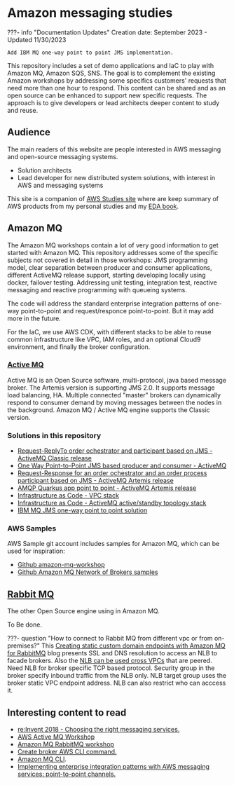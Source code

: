 # Amazon messaging studies

???- info "Documentation Updates"
    Creation date: September 2023 - Updated 11/30/2023

    Add IBM MQ one-way point to point JMS implementation.

This repository includes a set of demo applications and IaC to play with Amazon MQ, Amazon SQS, SNS. The goal is to complement the existing Amazon workshops by addressing some specifics customers' requests that need more than one hour to respond. This content can be shared and as an open source can be enhanced to support new specific requests. The approach is to give developers or lead architects deeper content to study and reuse.

## Audience

The main readers of this website are people interested in AWS messaging and open-source messaging systems.

* Solution architects
* Lead developer for new distributed system solutions, with interest in AWS and messaging systems

This site is a companion of [AWS Studies site](https://jbcodeforce.github.io/aws-studies/) where are keep summary of AWS products from my personal studies and my [EDA book](https://jbcodeforce.github.io/eda-studies/).

## Amazon MQ

The Amazon MQ workshops contain a lot of very good information to get started with Amazon MQ. This repository addresses some of the specific subjects not covered in detail in those workshops: JMS programming model, clear separation between producer and consumer applications, different ActiveMQ release support, starting developing locally using docker, failover testing. Addressing unit testing, integration test, reactive messaging and reactive programming with queueing systems.

The code will address the standard enterprise integration patterns of one-way point-to-point and request/responce point-to-point. But it may add more in the future.

For the IaC, we use AWS CDK, with different stacks to be able to reuse common infrastructure like VPC, IAM roles, and an optional Cloud9 environment, and finally the broker configuration.

### [Active MQ](https://activemq.apache.org/)

Active MQ is an Open Source software, multi-protocol, java based message broker. The Artemis version is supporting JMS 2.0.  It supports message load balancing, HA. Multiple connected "master" brokers can dynamically respond to consumer demand by moving messages between the nodes in the background.
Amazon MQ / Active MQ engine supports the Classic version.

### Solutions in this repository

* [Request-ReplyTo order ochestrator and participant based on JMS - ActiveMQ Classic release](./labs/classic-req-reply-jms.md)
* [One Way Point-to-Point JMS based producer and consumer - ActiveMQ](./labs/ow-pt-to-pt-jms.md)
* [Request-Response for an order ochestrator and an order process participant based on JMS - ActiveMQ Artemis release](./req-reply-jms.md)
* [AMQP Quarkus app point to point - ActiveMQ Artemis release](./amqp-activemq.md)
* [Infrastructure as Code - VPC stack](./labs/activemq-cdk.md/#common-stack)
* [Infrastructure as Code - ActiveMQ active/standby topology stack](./labs/activemq-cdk.md/#active_passive)
* [IBM MQ JMS one-way point to point solution](./labs/ibm-mq.md)

### AWS Samples

AWS Sample git account includes samples for Amazon MQ, which can be used for inspiration:

* [Github amazon-mq-workshop](https://github.com/aws-samples/amazon-mq-workshop/tree/master)
* [Github Amazon MQ Network of Brokers samples](https://github.com/aws-samples/aws-mq-network-of-brokers)

## [Rabbit MQ](https://www.rabbitmq.com/)

The other Open Source engine using in Amazon MQ.

To Be done.

???- question "How to connect to Rabbit MQ from different vpc or from on-premises?"
    This [Creating static custom domain endpoints with Amazon MQ for RabbitMQ](https://aws.amazon.com/blogs/compute/creating-static-custom-domain-endpoints-with-amazon-mq-for-rabbitmq/) blog presents SSL and DNS resolution to access an NLB to facade brokers. Also the [NLB can be used cross VPCs](https://repost.aws/questions/QUlIpLMYz7Q7W86iJlZJywZw/questions/QUlIpLMYz7Q7W86iJlZJywZw/configure-network-load-balancer-across-vpcs?) that are peered. Need NLB for broker specific TCP based protocol. Security group in the broker specify inbound traffic from the NLB only. NLB target group uses the broker static VPC endpoint address. NLB can also restrict who can acccess it.

## Interesting content to read

* [re:Invent 2018 - Choosing the right messaging services.](https://www.youtube.com/watch?v=4-JmX6MIDDI)
* [AWS Active MQ Workshop](https://catalog.us-east-1.prod.workshops.aws/workshops/0b534eb9-fdfb-49f0-8df4-ebccca71a9eb/en-US)
* [Amazon MQ RabbitMQ workshop](https://catalog.us-east-1.prod.workshops.aws/workshops/88db3818-a8bb-4f5c-acf9-e57fa7a129b6/en-US)
* [Create broker AWS CLI command.](https://awscli.amazonaws.com/v2/documentation/api/latest/reference/mq/create-broker.html)
* [Amazon MQ CLI](https://github.com/antonwierenga/amazonmq-cli).
* [Implementing enterprise integration patterns with AWS messaging services: point-to-point channels.](https://aws.amazon.com/blogs/compute/implementing-enterprise-integration-patterns-with-aws-messaging-services-point-to-point-channels/)